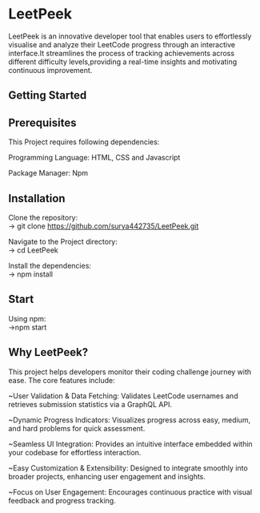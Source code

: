 # LeetPeek

LeetPeek is an innovative developer tool that enables users to effortlessly visualise and analyze their LeetCode progress through an interactive interface.It streamlines the process of tracking achievements across different difficulty levels,providing a real-time insights and motivating continuous improvement.


## Getting Started
Prerequisites
-

This Project requires following dependencies:

Programming Language: HTML, CSS and Javascript

Package Manager: Npm

Installation 
-
Clone the repository:   
-> git clone https://github.com/surya442735/LeetPeek.git   

Navigate to the Project directory:  
-> cd LeetPeek

Install the dependencies:  
-> npm install

Start
-
Using npm:   
->npm start

Why LeetPeek?   
-
This project helps developers monitor their coding challenge journey with ease. The core features include: 
 
~User Validation & Data Fetching: Validates LeetCode usernames and retrieves submission statistics via a GraphQL API.

~Dynamic Progress Indicators: Visualizes progress across easy, medium, and hard problems for quick assessment.

~Seamless UI Integration: Provides an intuitive interface embedded within your codebase for effortless interaction.

~Easy Customization & Extensibility: Designed to integrate smoothly into broader projects, enhancing user engagement and insights.

~Focus on User Engagement: Encourages continuous practice with visual feedback and progress tracking.
